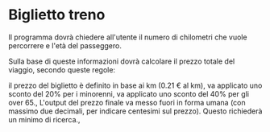 Biglietto treno
===
Il programma dovrà chiedere all'utente il numero di chilometri che vuole percorrere e l'età del passeggero.

Sulla base di queste informazioni dovrà calcolare il prezzo totale del viaggio, secondo queste regole:

il prezzo del biglietto è definito in base ai km (0.21 € al km),
va applicato uno sconto del 20% per i minorenni,
va applicato uno sconto del 40% per gli over 65.,
L'output del prezzo finale va messo fuori in forma umana (con massimo due decimali, per indicare centesimi sul prezzo). Questo richiederà un minimo di ricerca.,
